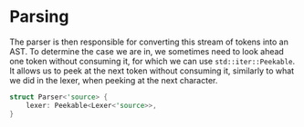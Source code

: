 
# Parsing

The parser is then responsible for converting this stream of tokens into an AST.
To determine the case we are in, we sometimes need to look ahead one token
without consuming it, for which we can use `std::iter::Peekable`.
It allows us to peek at the next token without consuming it, similarly to
what we did in the lexer, when peeking at the next character.

```rust
struct Parser<'source> {
    lexer: Peekable<Lexer<'source>>,
}
```
